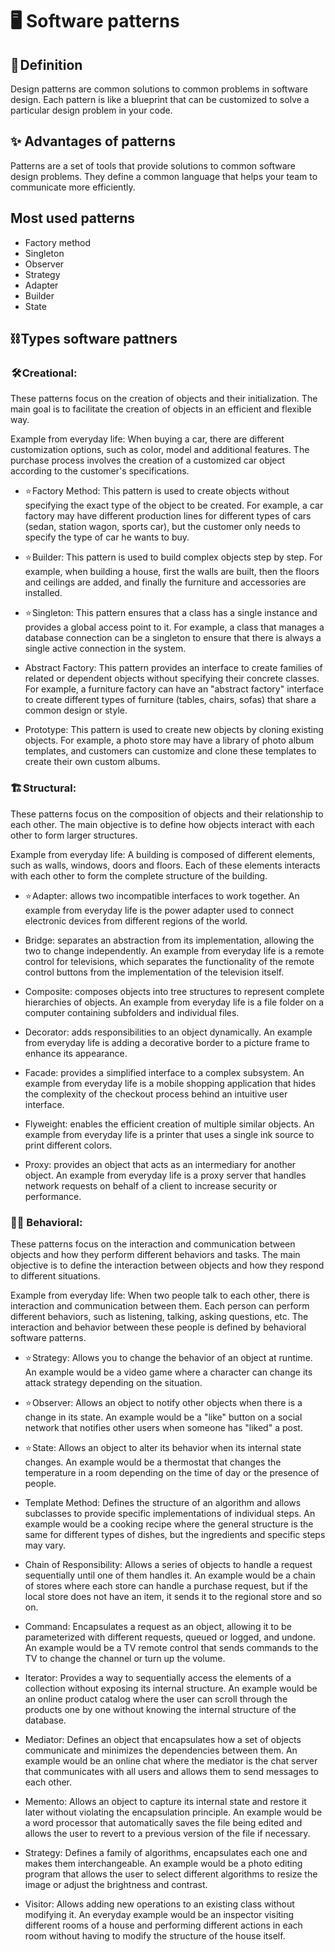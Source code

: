 # 🖥️ Software patterns
## 📖 Definition
Design patterns are common solutions to common problems in software design. 
Each pattern is like a blueprint that can be customized to solve a particular design problem in your code.

## ✨ Advantages of patterns
Patterns are a set of tools that provide solutions to common software design problems. 
They define a common language that helps your team to communicate more efficiently.

## Most used patterns
* Factory method 
* Singleton 
* Observer 
* Strategy
* Adapter 
* Builder 
* State

## ⛓️ Types software pattners 
###  🛠️ Creational:
These patterns focus on the creation of objects and their initialization. The main goal is to facilitate the creation of objects in an efficient and flexible way.

Example from everyday life: When buying a car, there are different customization options, such as color, model and additional features. 
The purchase process involves the creation of a customized car object according to the customer's specifications.

* ⭐ Factory Method: This pattern is used to create objects without specifying the exact type of the object to be created. 
For example, a car factory may have different production lines for different types of cars (sedan, station wagon, sports car), but the customer only needs to specify the type of car he wants to buy.

* ⭐ Builder: This pattern is used to build complex objects step by step. 
For example, when building a house, first the walls are built, then the floors and ceilings are added, and finally the furniture and accessories are installed.

* ⭐ Singleton: This pattern ensures that a class has a single instance and provides a global access point to it. 
For example, a class that manages a database connection can be a singleton to ensure that there is always a single active connection in the system.

* Abstract Factory: This pattern provides an interface to create families of related or dependent objects without specifying their concrete classes. 
For example, a furniture factory can have an "abstract factory" interface to create different types of furniture (tables, chairs, sofas) that share a common design or style.

* Prototype: This pattern is used to create new objects by cloning existing objects. For example, a photo store may have a library of photo album templates, and customers can customize and clone these templates to create their own custom albums.

### 🏗️ Structural:
These patterns focus on the composition of objects and their relationship to each other. The main objective is to define how objects interact with each other to form larger structures.

Example from everyday life: A building is composed of different elements, such as walls, windows, doors and floors. 
Each of these elements interacts with each other to form the complete structure of the building.

* ⭐ Adapter: allows two incompatible interfaces to work together. 
An example from everyday life is the power adapter used to connect electronic devices from different regions of the world.

* Bridge: separates an abstraction from its implementation, allowing the two to change independently. 
An example from everyday life is a remote control for televisions, which separates the functionality of the remote control buttons from the implementation of the television itself.

* Composite: composes objects into tree structures to represent complete hierarchies of objects. An example from everyday life is a file folder on a computer containing subfolders and individual files.

* Decorator: adds responsibilities to an object dynamically. 
An example from everyday life is adding a decorative border to a picture frame to enhance its appearance.

* Facade: provides a simplified interface to a complex subsystem. An example from everyday life is a mobile shopping application that hides the complexity of the checkout process behind an intuitive user interface.

* Flyweight: enables the efficient creation of multiple similar objects. An example from everyday life is a printer that uses a single ink source to print different colors.

* Proxy: provides an object that acts as an intermediary for another object. An example from everyday life is a proxy server that handles network requests on behalf of a client to increase security or performance.

### ✍🏻 Behavioral:
These patterns focus on the interaction and communication between objects and how they perform different behaviors and tasks. The main objective is to define the interaction between objects and how they respond to different situations.

Example from everyday life: When two people talk to each other, there is interaction and communication between them. Each person can perform different behaviors, such as listening, talking, asking questions, etc. The interaction and behavior between these people is defined by behavioral software patterns.

* ⭐ Strategy: Allows you to change the behavior of an object at runtime. An example would be a video game where a character can change its attack strategy depending on the situation.

* ⭐ Observer: Allows an object to notify other objects when there is a change in its state. An example would be a "like" button on a social network that notifies other users when someone has "liked" a post.

* ⭐ State: Allows an object to alter its behavior when its internal state changes. 
An example would be a thermostat that changes the temperature in a room depending on the time of day or the presence of people.

* Template Method: Defines the structure of an algorithm and allows subclasses to provide specific implementations of individual steps. 
An example would be a cooking recipe where the general structure is the same for different types of dishes, but the ingredients and specific steps may vary.

* Chain of Responsibility: Allows a series of objects to handle a request sequentially until one of them handles it. 
An example would be a chain of stores where each store can handle a purchase request, but if the local store does not have an item, it sends it to the regional store and so on.

* Command: Encapsulates a request as an object, allowing it to be parameterized with different requests, queued or logged, and undone. 
An example would be a TV remote control that sends commands to the TV to change the channel or turn up the volume.

* Iterator: Provides a way to sequentially access the elements of a collection without exposing its internal structure. 
An example would be an online product catalog where the user can scroll through the products one by one without knowing the internal structure of the database.

* Mediator: Defines an object that encapsulates how a set of objects communicate and minimizes the dependencies between them. 
An example would be an online chat where the mediator is the chat server that communicates with all users and allows them to send messages to each other.

* Memento: Allows an object to capture its internal state and restore it later without violating the encapsulation principle. 
An example would be a word processor that automatically saves the file being edited and allows the user to revert to a previous version of the file if necessary.

* Strategy: Defines a family of algorithms, encapsulates each one and makes them interchangeable. 
An example would be a photo editing program that allows the user to select different algorithms to resize the image or adjust the brightness and contrast.

* Visitor: Allows adding new operations to an existing class without modifying it. An everyday example would be an inspector visiting different rooms of a house and performing different actions in each room without having to modify the structure of the house itself.

